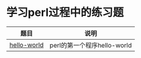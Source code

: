 # 学习perl过程中的练习题

|题目|说明|
|----|----|
|[hello-world](./hello-world/hello_world.pl)|perl的第一个程序hello-world|

